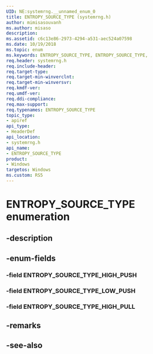```yaml
---
UID: NE:systemrng.__unnamed_enum_0
title: ENTROPY_SOURCE_TYPE (systemrng.h)
author: mimisasouvanh
ms.author: misaso
description: 
ms.assetid: c6c13e86-2973-4294-a531-aec524a07598
ms.date: 10/19/2018
ms.topic: enum
ms.keywords: ENTROPY_SOURCE_TYPE, ENTROPY_SOURCE_TYPE, 
req.header: systemrng.h
req.include-header:
req.target-type:
req.target-min-winverclnt:
req.target-min-winversvr:
req.kmdf-ver:
req.umdf-ver:
req.ddi-compliance:
req.max-support:
req.typenames: ENTROPY_SOURCE_TYPE
topic_type: 
- apiref
api_type: 
- HeaderDef
api_location: 
- systemrng.h
api_name: 
- ENTROPY_SOURCE_TYPE
product:
- Windows
targetos: Windows
ms.custom: RS5
---
```


# ENTROPY_SOURCE_TYPE enumeration

## -description



## -enum-fields

### -field ENTROPY_SOURCE_TYPE_HIGH_PUSH 
### -field ENTROPY_SOURCE_TYPE_LOW_PUSH 
### -field ENTROPY_SOURCE_TYPE_HIGH_PULL 

## -remarks

## -see-also
